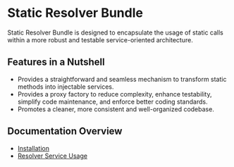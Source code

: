# Static Resolver Bundle

Static Resolver Bundle is designed to encapsulate the usage of static calls within a more robust and testable service-oriented architecture.

## Features in a Nutshell
- Provides a straightforward and seamless mechanism to transform static methods into injectable services. 
- Provides a proxy factory to reduce complexity, enhance testability, simplify code maintenance, and enforce better coding standards.
- Promotes a cleaner, more consistent and well-organized codebase.

## Documentation Overview
- [Installation](doc/01_Installation.md)
- [Resolver Service Usage](doc/02_Resolver_Service_Usage.md)